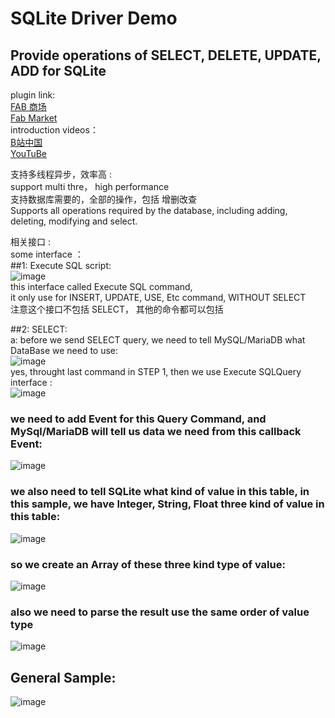 # SQLite Driver Demo    
## Provide operations of SELECT, DELETE, UPDATE, ADD for SQLite
plugin link:   
[FAB 商场](https://www.fab.com/zh-cn/listings/c637f6f4-3f7a-4e75-917d-80b61572790d)  
[Fab Market](https://www.fab.com/zh-cn/listings/c637f6f4-3f7a-4e75-917d-80b61572790d)  
introduction videos：   
[B站中国](https://www.bilibili.com/video/BV1J2qoYbENE/)  
[YouTuBe](https://youtu.be/zq0xd_OOMiE?si=P2L70URKbVmP9hCp)  


支持多线程异步，效率高 :     
support multi thre， high performance    
支持数据库需要的，全部的操作，包括 增删改查       
Supports all operations required by the database, including adding, deleting, modifying and select.        


相关接口 :     
some interface ：    
##1: Execute SQL script:     
![image](https://github.com/user-attachments/assets/9fc8e2bf-ea7f-4580-a0da-86dd0c2e69a1)    
this interface called Execute SQL command,    
it only use for INSERT, UPDATE, USE, Etc command,  WITHOUT SELECT    
注意这个接口不包括  SELECT， 其他的命令都可以包括    


##2: SELECT:        
a: before we send SELECT query, we need to tell MySQL/MariaDB what DataBase we need to use:    
![image](https://github.com/user-attachments/assets/69662a7a-5195-4b24-ae2f-feb6b88d7361)     
yes, throught last command in STEP 1, then we use Execute SQLQuery interface :       
![image](https://github.com/user-attachments/assets/0a180b57-b0d6-43c9-966f-2cd280b0c2ee)     
### we need to add Event for this Query Command, and MySql/MariaDB will tell us data we need from this callback Event:    
![image](https://github.com/user-attachments/assets/4a38bacf-fc31-4dab-8e7b-483e24ccc58d)     
### we also need to tell SQLite what kind of value in this table, in this sample, we have Integer, String, Float three kind of value in this table:   
![image](https://github.com/user-attachments/assets/95309552-619c-412c-9879-9a4a70237f89)     
### so we create an Array of these three kind type of value:    
![image](https://github.com/user-attachments/assets/f96d3f2b-7c91-4cd1-9f7d-880bcc44d09f)       
### also we need to parse the result use the same order of value type     
![image](https://github.com/user-attachments/assets/b2350d30-f67e-45d9-9cd7-9a0752e6ae3e)     

## General Sample:    
![image](https://github.com/user-attachments/assets/48267b67-e5aa-4595-b3d9-c4e10e1b2726)       




    
